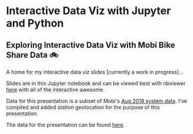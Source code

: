 # Interactive Data Viz with Jupyter and Python
## Exploring Interactive Data Viz with Mobi Bike Share Data 🚲


A home for my interactive data viz slides [currently a work in progress]...

Slides are in this Jupyter notebook and can be viewed best with nbviewer [here](https://nbviewer.jupyter.org/github/jessimk/interactive_data_viz/blob/master/Jupyter_Interactive_Data_Viz.ipynb) with all of the interactive awesome.

Data for this presentation is a subset of Mobi's [Aug 2018 system data](https://www.mobibikes.ca/en/system-data). I've compiled and added station geolocation for the purpose of this presentation.

The data for the presentation can be found [here](https://raw.githubusercontent.com/jessimk/interactive_data_viz/master/mobi_data_presentation_subset.csv).
